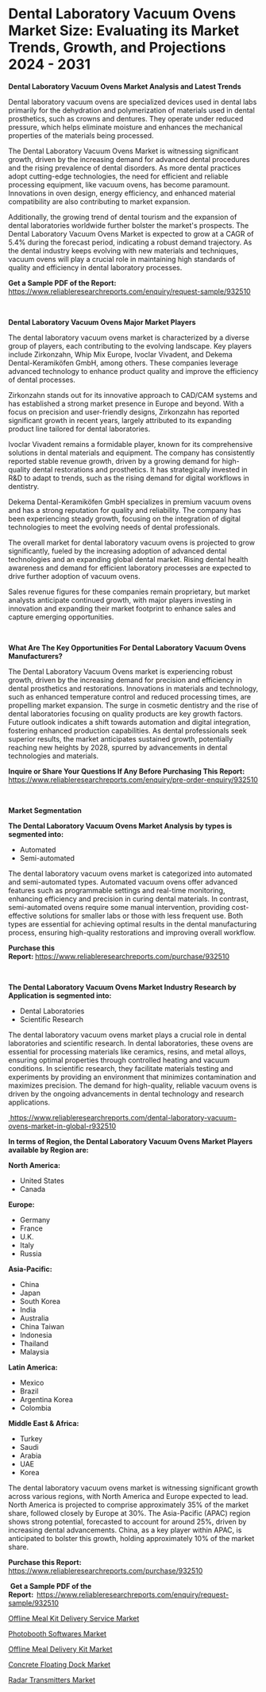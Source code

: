 <p><h1>Dental Laboratory Vacuum Ovens Market Size: Evaluating its Market Trends, Growth, and Projections 2024 - 2031</h1></p><p><strong>Dental Laboratory Vacuum Ovens Market Analysis and Latest Trends</strong></p>
<p><p>Dental laboratory vacuum ovens are specialized devices used in dental labs primarily for the dehydration and polymerization of materials used in dental prosthetics, such as crowns and dentures. They operate under reduced pressure, which helps eliminate moisture and enhances the mechanical properties of the materials being processed. </p><p>The Dental Laboratory Vacuum Ovens Market is witnessing significant growth, driven by the increasing demand for advanced dental procedures and the rising prevalence of dental disorders. As more dental practices adopt cutting-edge technologies, the need for efficient and reliable processing equipment, like vacuum ovens, has become paramount. Innovations in oven design, energy efficiency, and enhanced material compatibility are also contributing to market expansion.</p><p>Additionally, the growing trend of dental tourism and the expansion of dental laboratories worldwide further bolster the market's prospects. The Dental Laboratory Vacuum Ovens Market is expected to grow at a CAGR of 5.4% during the forecast period, indicating a robust demand trajectory. As the dental industry keeps evolving with new materials and techniques, vacuum ovens will play a crucial role in maintaining high standards of quality and efficiency in dental laboratory processes.</p></p>
<p><strong>Get a Sample PDF of the Report:&nbsp;</strong> <a href="https://www.reliableresearchreports.com/enquiry/request-sample/932510?utm_campaign=37&utm_medium=2&utm_source=Github&utm_content=ia&utm_term=02122024&utm_id=dental-laboratory-vacuum-ovens">https://www.reliableresearchreports.com/enquiry/request-sample/932510</a></p>
<p>&nbsp;</p>
<p><strong>Dental Laboratory Vacuum Ovens Major Market Players</strong></p>
<p><p>The dental laboratory vacuum ovens market is characterized by a diverse group of players, each contributing to the evolving landscape. Key players include Zirkonzahn, Whip Mix Europe, Ivoclar Vivadent, and Dekema Dental-Keramiköfen GmbH, among others. These companies leverage advanced technology to enhance product quality and improve the efficiency of dental processes.</p><p>Zirkonzahn stands out for its innovative approach to CAD/CAM systems and has established a strong market presence in Europe and beyond. With a focus on precision and user-friendly designs, Zirkonzahn has reported significant growth in recent years, largely attributed to its expanding product line tailored for dental laboratories.</p><p>Ivoclar Vivadent remains a formidable player, known for its comprehensive solutions in dental materials and equipment. The company has consistently reported stable revenue growth, driven by a growing demand for high-quality dental restorations and prosthetics. It has strategically invested in R&D to adapt to trends, such as the rising demand for digital workflows in dentistry.</p><p>Dekema Dental-Keramiköfen GmbH specializes in premium vacuum ovens and has a strong reputation for quality and reliability. The company has been experiencing steady growth, focusing on the integration of digital technologies to meet the evolving needs of dental professionals.</p><p>The overall market for dental laboratory vacuum ovens is projected to grow significantly, fueled by the increasing adoption of advanced dental technologies and an expanding global dental market. Rising dental health awareness and demand for efficient laboratory processes are expected to drive further adoption of vacuum ovens.</p><p>Sales revenue figures for these companies remain proprietary, but market analysts anticipate continued growth, with major players investing in innovation and expanding their market footprint to enhance sales and capture emerging opportunities.</p></p>
<p>&nbsp;</p>
<p><strong>What Are The Key Opportunities For Dental Laboratory Vacuum Ovens Manufacturers?</strong></p>
<p><p>The Dental Laboratory Vacuum Ovens market is experiencing robust growth, driven by the increasing demand for precision and efficiency in dental prosthetics and restorations. Innovations in materials and technology, such as enhanced temperature control and reduced processing times, are propelling market expansion. The surge in cosmetic dentistry and the rise of dental laboratories focusing on quality products are key growth factors. Future outlook indicates a shift towards automation and digital integration, fostering enhanced production capabilities. As dental professionals seek superior results, the market anticipates sustained growth, potentially reaching new heights by 2028, spurred by advancements in dental technologies and materials.</p></p>
<p><strong>Inquire or Share Your Questions If Any Before Purchasing This Report:</strong> <a href="https://www.reliableresearchreports.com/enquiry/pre-order-enquiry/932510?utm_campaign=37&utm_medium=2&utm_source=Github&utm_content=ia&utm_term=02122024&utm_id=dental-laboratory-vacuum-ovens">https://www.reliableresearchreports.com/enquiry/pre-order-enquiry/932510</a></p>
<p>&nbsp;</p>
<p><strong>Market Segmentation</strong></p>
<p><strong>The Dental Laboratory Vacuum Ovens Market Analysis by types is segmented into:</strong></p>
<p><ul><li>Automated</li><li>Semi-automated</li></ul></p>
<p><p>The dental laboratory vacuum ovens market is categorized into automated and semi-automated types. Automated vacuum ovens offer advanced features such as programmable settings and real-time monitoring, enhancing efficiency and precision in curing dental materials. In contrast, semi-automated ovens require some manual intervention, providing cost-effective solutions for smaller labs or those with less frequent use. Both types are essential for achieving optimal results in the dental manufacturing process, ensuring high-quality restorations and improving overall workflow.</p></p>
<p><strong>Purchase this Report:&nbsp;</strong><a href="https://www.reliableresearchreports.com/purchase/932510?utm_campaign=37&utm_medium=2&utm_source=Github&utm_content=ia&utm_term=02122024&utm_id=dental-laboratory-vacuum-ovens">https://www.reliableresearchreports.com/purchase/932510</a></p>
<p>&nbsp;</p>
<p><strong>The Dental Laboratory Vacuum Ovens Market Industry Research by Application is segmented into:</strong></p>
<p><ul><li>Dental Laboratories</li><li>Scientific Research</li></ul></p>
<p><p>The dental laboratory vacuum ovens market plays a crucial role in dental laboratories and scientific research. In dental laboratories, these ovens are essential for processing materials like ceramics, resins, and metal alloys, ensuring optimal properties through controlled heating and vacuum conditions. In scientific research, they facilitate materials testing and experiments by providing an environment that minimizes contamination and maximizes precision. The demand for high-quality, reliable vacuum ovens is driven by the ongoing advancements in dental technology and research applications.</p></p>
<p><a href="https://www.reliableresearchreports.com/dental-laboratory-vacuum-ovens-market-in-global-r932510?utm_campaign=37&utm_medium=2&utm_source=Github&utm_content=ia&utm_term=02122024&utm_id=dental-laboratory-vacuum-ovens">&nbsp;https://www.reliableresearchreports.com/dental-laboratory-vacuum-ovens-market-in-global-r932510</a></p>
<p><strong>In terms of Region, the Dental Laboratory Vacuum Ovens Market Players available by Region are:</strong></p>
<p>
    <p> <strong> North America: </strong>
        <ul>
            <li>United States</li>
            <li>Canada</li>
        </ul>
        </p> 
    <p> <strong> Europe: </strong>
        <ul>
            <li>Germany</li>
            <li>France</li>
            <li>U.K.</li>
            <li>Italy</li>
            <li>Russia</li>
        </ul>
        </p> 
    <p> <strong> Asia-Pacific: </strong>
        <ul>
            <li>China</li>
            <li>Japan</li>
            <li>South Korea</li>
            <li>India</li>
            <li>Australia</li>
            <li>China Taiwan</li>
            <li>Indonesia</li>
            <li>Thailand</li>
            <li>Malaysia</li>
        </ul>
        </p> 
    <p> <strong> Latin America: </strong>
        <ul>
            <li>Mexico</li>
            <li>Brazil</li>
            <li>Argentina Korea</li>
            <li>Colombia</li>
        </ul>
        </p> 
    <p> <strong> Middle East & Africa: </strong>
        <ul>
            <li>Turkey</li>
            <li>Saudi</li>
            <li>Arabia</li>
            <li>UAE</li>
            <li>Korea</li>
        </ul>
    </p>
    </p>
<p><p>The dental laboratory vacuum ovens market is witnessing significant growth across various regions, with North America and Europe expected to lead. North America is projected to comprise approximately 35% of the market share, followed closely by Europe at 30%. The Asia-Pacific (APAC) region shows strong potential, forecasted to account for around 25%, driven by increasing dental advancements. China, as a key player within APAC, is anticipated to bolster this growth, holding approximately 10% of the market share.</p></p>
<p><strong>Purchase this Report: </strong><a href="https://www.reliableresearchreports.com/purchase/932510?utm_campaign=37&utm_medium=2&utm_source=Github&utm_content=ia&utm_term=02122024&utm_id=dental-laboratory-vacuum-ovens">https://www.reliableresearchreports.com/purchase/932510</a></p>
<p>&nbsp;<strong>Get a Sample PDF of the Report:&nbsp;&nbsp;</strong><a href="https://www.reliableresearchreports.com/enquiry/request-sample/932510?utm_campaign=37&utm_medium=2&utm_source=Github&utm_content=ia&utm_term=02122024&utm_id=dental-laboratory-vacuum-ovens">https://www.reliableresearchreports.com/enquiry/request-sample/932510</a></p>
<p><strong></strong></p>
<p><p><a href="https://github.com/joannesouthgate/Market-Research-Report-List-5/blob/main/offline-meal-kit-delivery-service-market.md?utm_campaign=37&utm_medium=2&utm_source=Github&utm_content=ia&utm_term=02122024&utm_id=dental-laboratory-vacuum-ovens">Offline Meal Kit Delivery Service Market</a></p><p><a href="https://www.linkedin.com/pulse/global-photobooth-softwares-market-size-andtrends-affecting-ougse?utm_campaign=37&utm_medium=2&utm_source=Github&utm_content=ia&utm_term=02122024&utm_id=dental-laboratory-vacuum-ovens">Photobooth Softwares Market</a></p><p><a href="https://github.com/wwwkeltoum/Market-Research-Report-List-5/blob/main/offline-meal-delivery-kit-market.md?utm_campaign=37&utm_medium=2&utm_source=Github&utm_content=ia&utm_term=02122024&utm_id=dental-laboratory-vacuum-ovens">Offline Meal Delivery Kit Market</a></p><p><a href="https://www.linkedin.com/pulse/market-study-concrete-floating-dock-size-dynamics-expected-6co6e?utm_campaign=37&utm_medium=2&utm_source=Github&utm_content=ia&utm_term=02122024&utm_id=dental-laboratory-vacuum-ovens">Concrete Floating Dock Market</a></p><p><a href="https://issuu.com/reportprime-2/docs/radar-transmitters-market-size-2030.pptx?utm_campaign=37&utm_medium=2&utm_source=Github&utm_content=ia&utm_term=02122024&utm_id=dental-laboratory-vacuum-ovens">Radar Transmitters Market</a></p></p>